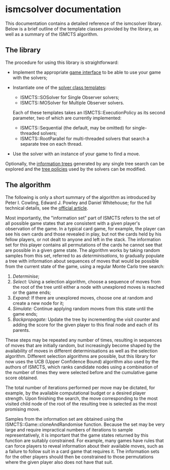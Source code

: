 # ismcsolver documentation

This documentation contains a detailed reference of the ismcsolver library. Below is a brief outline of the template classes provided by the library, as well as a summary of the ISMCTS algorithm.

## The library
The procedure for using this library is straightforward:

* Implement the appropriate [game interface](game.md) to be able to use your game with the solvers;
* Instantiate one of the [solver class templates](solvers.md):
    * ISMCTS::SOSolver for Single Observer solvers;
    * ISMCTS::MOSolver for Multiple Observer solvers.

    Each of these templates takes an ISMCTS::ExecutionPolicy as its second parameter, two of which are currently implemented:
    * ISMCTS::Sequential (the default, may be omitted) for single-threaded solvers;
    * ISMCTS::RootParallel for multi-threaded solvers that search a separate tree on each thread.
* Use the solver with an instance of your game to find a move.

Optionally, the [information trees](node.md) generated by any single tree search can be explored and the [tree policies](treepolicy.md) used by the solvers can be modified.

## The algorithm
The following is only a short summary of the algorithm as introduced by Peter I. Cowling, Edward J. Powley and Daniel Whitehouse; for the full technical details, see the [official article][ISMCTS].

Most importantly, the "information set" part of ISMCTS refers to the set of all possible game states that are consistent with a given player's observation of the game. In a typical card game, for example, the player can see his own cards and those revealed in play, but not the cards held by his fellow players, or not dealt to anyone and left in the stack. The information set for this player contains all permutations of the cards he cannot see that are possible in a given game state. The algorithm works by taking random samples from this set, referred to as *determinisations*, to gradually populate a tree with information about sequences of moves that would be possible from the current state of the game, using a regular Monte Carlo tree search:

1. *Determinise*;
2. *Select:* Using a selection algorithm, choose a sequence of moves from the root of the tree until either a node with unexplored moves is reached or the game ends;
3. *Expand:* If there are unexplored moves, choose one at random and create a new node for it;
4. *Simulate:* Continue applying random moves from this state until the game ends;
5. *Backpropagate:* Update the tree by incrementing the visit counter and adding the score for the given player to this final node and each of its parents.

These steps may be repeated any number of times, resulting in sequences of moves that are initially random, but increasingly become shaped by the availability of moves in different determinisations as well as the selection algorithm. Different selection algorithms are possible, but this library for now uses the UCB (Upper Confidence Bound) algorithm also used by the authors of ISMCTS, which ranks candidate nodes using a combination of the number of times they were selected before and the cumulative game score obtained.

The total number of iterations performed per move may be dictated, for example, by the available computational budget or a desired player strength. Upon finishing the search, the move corresponding to the most visited child node of the root of the resulting tree is selected as the most promising move.

Samples from the information set are obtained using the ISMCTS::Game::cloneAndRandomise function. Because the set may be very large and require impractical numbers of iterations to sample representatively, it is important that the game states returned by this function are suitably constrained. For example, many games have rules that can force players to reveal information about their available moves, such as a failure to follow suit in a card game that requires it. The information sets for the other players should then be constrained to those permutations where the given player also does not have that suit.

[ISMCTS]: https://pure.york.ac.uk/portal/files/13014166/CowlingPowleyWhitehouse2012.pdf
